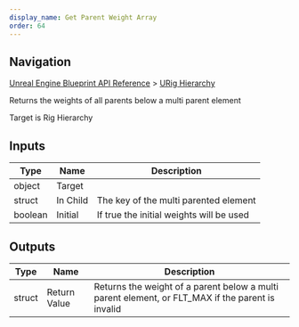 ```yaml
---
display_name: Get Parent Weight Array
order: 64
---
```

## Navigation

[Unreal Engine Blueprint API Reference](https://dev.epicgames.com/documentation/en-us/unreal-engine/BlueprintAPI) > [URig Hierarchy](https://dev.epicgames.com/documentation/en-us/unreal-engine/BlueprintAPI/URigHierarchy)

Returns the weights of all parents below a multi parent element

Target is Rig Hierarchy

## Inputs

| Type | Name | Description |
| --- | --- | --- |
| object | Target |  |
| struct | In Child | The key of the multi parented element |
| boolean | Initial | If true the initial weights will be used |

## Outputs

| Type | Name | Description |
| --- | --- | --- |
| struct | Return Value | Returns the weight of a parent below a multi parent element, or FLT_MAX if the parent is invalid |
